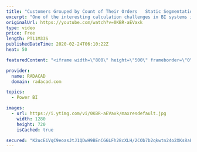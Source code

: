 ```yaml
---
title: "Customers Grouped by Count of Their Orders   Static Segmentation in Power BI"
excerpt: "One of the interesting calculation challenges in BI systems is a segmentation or grouping on a numeric value, based on an occurrence of another value. As an example; You might want to know How many customers ordered once, twice, three times or more. The challenge is that the data in the transactional"
originalUrl: https://youtube.com/watch?v=0KBR-aEVaxk
type: video
price: Free
length: PT11M33S
publishedDateTime: 2020-02-24T06:10:22Z
heat: 50

featuredContent: "<iframe width=\"800\" height=\"500\" frameborder=\"0\" src=\"https://www.youtube.com/embed/0KBR-aEVaxk\" allow=\"accelerometer; autoplay; encrypted-media; gyroscope; picture-in-picture\" allowfullscreen></iframe>"

provider:
  name: RADACAD
  domain: radacad.com

topics:
  - Power BI

images:
  - url: https://i.ytimg.com/vi/0KBR-aEVaxk/maxresdefault.jpg
    width: 1280
    height: 720
    isCached: true

secured: "K2ucEiVqC9eoasJtJ1QDwH9BEnCG6LFh28cXLH/2COb7b2qkwtn24o2XKs8aEuio/QjypyuXmNcyT5d/P6btwozmDOCqRvdQdvpvU/y1B62yjm3OHv89gNZ+0EKEK9Vr2UNnNReQ+6aZK/20HwZf/3YgOmtjg39yU9RyQ1SGbeD84Gengvmh8Bz3cExVS8bOAlpavfz8K7gzX82Du2VKWwCaFXWY8tMmBNnDsPQ1fNqGFOU5/aFFkLKsu0oiOoNKDL58Ke8OJr/N4znnWCRUiSBA6wQnNItJQLAWW4Tzysn1nuMYNNtdgpBpdmHq/ivsR8L0eFH12T0/JJb820uFYF7/FPM3WTLnDXBTucbH+8T1VP/V2FydbD4OKKSpWO6IRBB8RvOnkILgDlXlRN/tSwQWhuDI1ysUJF/YJ1ucovM=;wQElINjHEcAeLZr/w406dg=="
---
```


